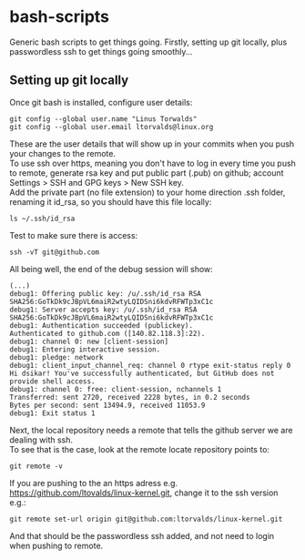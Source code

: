 # bash-scripts
Generic bash scripts to get things going. Firstly, setting up git locally, plus passwordless ssh to get things going smoothly...

## Setting up git locally

Once git bash is installed, configure user details:
```
git config --global user.name "Linus Torwalds"
git config --global user.email ltorvalds@linux.org
```
These are the user details that will show up in your commits when you push your changes to the remote.  
To use ssh over https, meaning you don't have to log in every time you push to remote, generate rsa key and put public part (.pub) on github; account Settings > SSH and GPG keys > New SSH key.  
Add the private part (no file extension) to your home direction .ssh folder, renaming it id_rsa, so you should have this file locally:
```
ls ~/.ssh/id_rsa
```
Test to make sure there is access:
```
ssh -vT git@github.com
```
All being well, the end of the debug session will show:
```
(...)
debug1: Offering public key: /u/.ssh/id_rsa RSA SHA256:GoTkDk9cJBpVL6maiR2wtyLQIDSni6kdvRFWTp3xC1c
debug1: Server accepts key: /u/.ssh/id_rsa RSA SHA256:GoTkDk9cJBpVL6maiR2wtyLQIDSni6kdvRFWTp3xC1c
debug1: Authentication succeeded (publickey).
Authenticated to github.com ([140.82.118.3]:22).
debug1: channel 0: new [client-session]
debug1: Entering interactive session.
debug1: pledge: network
debug1: client_input_channel_req: channel 0 rtype exit-status reply 0
Hi dsikar! You've successfully authenticated, but GitHub does not provide shell access.
debug1: channel 0: free: client-session, nchannels 1
Transferred: sent 2720, received 2228 bytes, in 0.2 seconds
Bytes per second: sent 13494.9, received 11053.9
debug1: Exit status 1
```
Next, the local repository needs a remote that tells the github server we are dealing with ssh.  
To see that is the case, look at the remote locate repository points to:
```
git remote -v
```
If you are pushing to the an https adress e.g. https://github.com/ltovalds/linux-kernel.git, change it to the ssh version e.g.:
```
git remote set-url origin git@github.com:ltorvalds/linux-kernel.git
```
And that should be the passwordless ssh added, and not need to login when pushing to remote.
